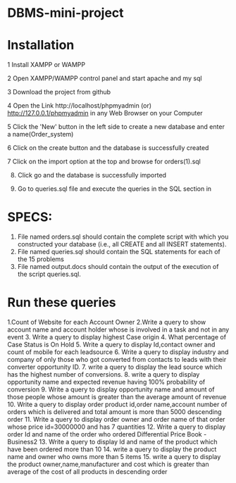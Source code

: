 # DBMS-mini-project
# Installation

 1 Install XAMPP or WAMPP

 2 Open XAMPP/WAMPP control panel and start apache and my sql

 3 Download the project from github

 4 Open the Link http://localhost/phpmyadmin (or) http://127.0.0.1/phpmyadmin in any Web Browser on your Computer

 5 Click  the 'New' button in the left side to create a new database and enter a name(Order_system)

 6 Click on the create button and the database is successfully created

 7 Click on the import option at the top and browse for orders(1).sql 
 
 8. Click go and the database is successfully imported

 9. Go to queries.sql file and execute the queries in the SQL section in 



 

 
# SPECS:

1. File named orders.sql should contain the complete script with which you constructed your database (i.e., all CREATE and all INSERT statements).
2.  File named queries.sql should contain the SQL statements for each of the 15 problems 
3.  File named output.docs should contain the output of the execution of the script queries.sql.

# Run these queries

1.Count of Website for each Account Owner
2.Write a query to show account name and account holder whose is involved in a task and not in any event
3. Write a query to display highest Case origin 
4. What percentage of Case Status is On Hold 
5. Write a query to display Id,contact owner and count of mobile for each leadsource
6. Write a query to display industry and company of only those who got converted from contacts to leads with their converter opportunity ID.
7. write a query to display the lead source which has the highest number of conversions.
8. write a query to display opportunity name and expected revenue having 100% probability of conversion
9. Write a query to display opportunity name and amount of those people whose amount is greater than the average amount of revenue
10. Write a query to display order product id,order name,account number of orders which is delivered and total amount is more than 5000 descending order
11.  Write a query to display order owner and order name of that order whose price id=30000000  and has 7 quantities
12.  Write a query to display order Id and name of the order who ordered Differential Price Book - Business2
13.  Write a query to display Id and name of the product which have been ordered more than 10
14.  write a query to display the product name and owner who owns more than 5 items
15.  write a query to display the product owner,name,manufacturer and cost which is greater than average of the cost of all products in descending order






